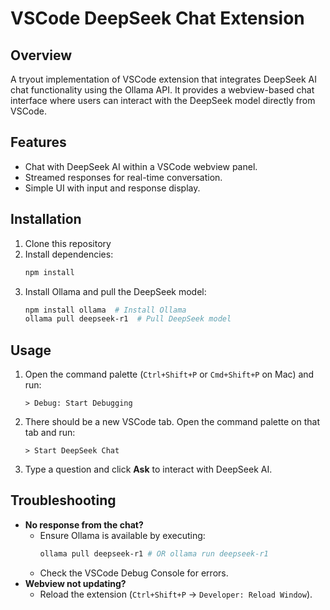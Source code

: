 # VSCode DeepSeek Chat Extension

## Overview
A tryout implementation of VSCode extension that integrates DeepSeek AI chat functionality using the Ollama API. It provides a webview-based chat interface where users can interact with the DeepSeek model directly from VSCode.

## Features
- Chat with DeepSeek AI within a VSCode webview panel.
- Streamed responses for real-time conversation.
- Simple UI with input and response display.

## Installation
1. Clone this repository
2. Install dependencies:
   ```sh
   npm install
   ```
3. Install Ollama and pull the DeepSeek model:
   ```sh
   npm install ollama  # Install Ollama
   ollama pull deepseek-r1  # Pull DeepSeek model
   ```

## Usage
1. Open the command palette (`Ctrl+Shift+P` or `Cmd+Shift+P` on Mac) and run:
   ```
   > Debug: Start Debugging
   ```
3. There should be a new VSCode tab. Open the command palette on that tab and run:
   ```
   > Start DeepSeek Chat
   ```
4. Type a question and click **Ask** to interact with DeepSeek AI.

## Troubleshooting
- **No response from the chat?**
  - Ensure Ollama is available by executing:
    ```sh
    ollama pull deepseek-r1 # OR ollama run deepseek-r1
    ```
  - Check the VSCode Debug Console for errors.
- **Webview not updating?**
  - Reload the extension (`Ctrl+Shift+P` → `Developer: Reload Window`).
